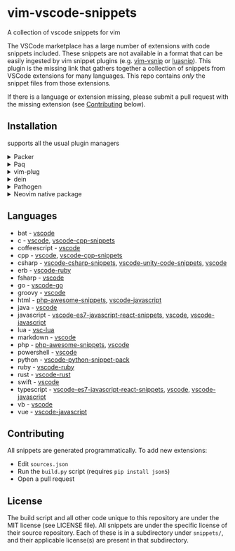# vim-vscode-snippets

A collection of vscode snippets for vim

The VSCode marketplace has a large number of extensions with code snippets
included. These snippets are not available in a format that can be easily
ingested by vim snippet plugins (e.g.
[vim-vsnip](https://github.com/hrsh7th/vim-vsnip) or
[luasnip](https://github.com/L3MON4D3/LuaSnip)). This plugin is the missing link
that gathers together a collection of snippets from VSCode extensions for many
languages. This repo contains _only_ the snippet files from those extensions.

If there is a language or extension missing, please
submit a pull request with the missing extension (see
[Contributing](#contributing) below).

## Installation

supports all the usual plugin managers

<details>
  <summary>Packer</summary>

```lua
require('packer').startup(function()
    use {'stevearc/vim-vscode-snippets'}
end)
```

</details>

<details>
  <summary>Paq</summary>

```lua
require "paq" {
    {'stevearc/vim-vscode-snippets'};
}
```

</details>

<details>
  <summary>vim-plug</summary>

```vim
Plug 'stevearc/vim-vscode-snippets'
```

</details>

<details>
  <summary>dein</summary>

```vim
call dein#add('stevearc/vim-vscode-snippets')
```

</details>

<details>
  <summary>Pathogen</summary>

```sh
git clone --depth=1 https://github.com/stevearc/vim-vscode-snippets.git ~/.vim/bundle/
```

</details>

<details>
  <summary>Neovim native package</summary>

```sh
git clone --depth=1 https://github.com/stevearc/vim-vscode-snippets.git \
  "${XDG_DATA_HOME:-$HOME/.local/share}"/nvim/site/pack/vim-vscode-snippets/start/vim-vscode-snippets
```

</details>

## Languages

- bat - [vscode](https://github.com/microsoft/vscode.git)
- c - [vscode](https://github.com/microsoft/vscode.git), [vscode-cpp-snippets](https://github.com/one-harsh/vscode-cpp-snippets.git)
- coffeescript - [vscode](https://github.com/microsoft/vscode.git)
- cpp - [vscode](https://github.com/microsoft/vscode.git), [vscode-cpp-snippets](https://github.com/one-harsh/vscode-cpp-snippets.git)
- csharp - [vscode-csharp-snippets](https://github.com/J0rgeSerran0/vscode-csharp-snippets.git), [vscode-unity-code-snippets](https://github.com/kleber-swf/vscode-unity-code-snippets.git), [vscode](https://github.com/microsoft/vscode.git)
- erb - [vscode-ruby](https://github.com/rubyide/vscode-ruby.git)
- fsharp - [vscode](https://github.com/microsoft/vscode.git)
- go - [vscode-go](https://github.com/golang/vscode-go.git)
- groovy - [vscode](https://github.com/microsoft/vscode.git)
- html - [php-awesome-snippets](https://github.com/h4kst3r/php-awesome-snippets.git), [vscode-javascript](https://github.com/xabikos/vscode-javascript.git)
- java - [vscode](https://github.com/microsoft/vscode.git)
- javascript - [vscode-es7-javascript-react-snippets](https://github.com/dsznajder/vscode-es7-javascript-react-snippets.git), [vscode](https://github.com/microsoft/vscode.git), [vscode-javascript](https://github.com/xabikos/vscode-javascript.git)
- lua - [vsc-lua](https://github.com/keyring/vsc-lua.git)
- markdown - [vscode](https://github.com/microsoft/vscode.git)
- php - [php-awesome-snippets](https://github.com/h4kst3r/php-awesome-snippets.git), [vscode](https://github.com/microsoft/vscode.git)
- powershell - [vscode](https://github.com/microsoft/vscode.git)
- python - [vscode-python-snippet-pack](https://github.com/ylcnfrht/vscode-python-snippet-pack.git)
- ruby - [vscode-ruby](https://github.com/rubyide/vscode-ruby.git)
- rust - [vscode-rust](https://github.com/rust-lang/vscode-rust.git)
- swift - [vscode](https://github.com/microsoft/vscode.git)
- typescript - [vscode-es7-javascript-react-snippets](https://github.com/dsznajder/vscode-es7-javascript-react-snippets.git), [vscode](https://github.com/microsoft/vscode.git), [vscode-javascript](https://github.com/xabikos/vscode-javascript.git)
- vb - [vscode](https://github.com/microsoft/vscode.git)
- vue - [vscode-javascript](https://github.com/xabikos/vscode-javascript.git)

## Contributing

All snippets are generated programmatically. To add new extensions:

- Edit `sources.json`
- Run the `build.py` script (requires `pip install json5`)
- Open a pull request

## License

The build script and all other code unique to this repository are under the MIT
license (see LICENSE file). All snippets are under the specific license of their
source repository. Each of these is in a subdirectory under `snippets/`, and
their applicable license(s) are present in that subdirectory.
